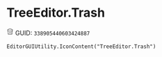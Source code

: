 # TreeEditor.Trash
![](/img/TreeEditor.Trash.png)
GUID: `338905440603424887`
```
EditorGUIUtility.IconContent("TreeEditor.Trash")
```

